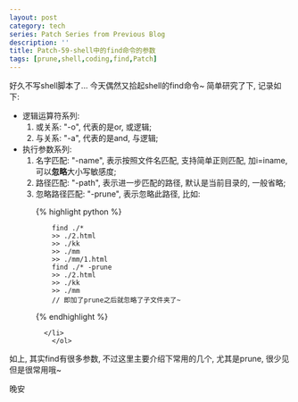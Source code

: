 ```yaml
---
layout: post
category: tech
series: Patch Series from Previous Blog
description: ''
title: Patch-59-shell中的find命令的参数
tags: [prune,shell,coding,find,Patch]
---
```


好久不写shell脚本了... 今天偶然又拾起shell的find命令~ 简单研究了下, 记录如下:

<ul>
<li>
逻辑运算符系列:
  <ol>
  	<li>或关系: "-o", 代表的是or, 或逻辑;</li>
	<li>与关系: "-a", 代表的是and, 与逻辑;</li>
</ol>

</li>
	<li>执行参数系列:
      <ol>
   		<li>名字匹配: "-name", 表示按照文件名匹配, 支持简单正则匹配, 加i=iname, 可以<strong>忽略</strong>大小写敏感度;</li>
	<li>路径匹配: "-path", 表示进一步匹配的路径, 默认是当前目录的, 一般省略;</li>
	<li>忽略路径匹配: "-prune", 表示忽略此路径, 比如:
      
{% highlight python %}

		find ./*
        >> ./2.html
        >> ./kk
        >> ./mm
        >> ./mm/1.html
		find ./* -prune
		>> ./2.html
        >> ./kk
        >> ./mm
		// 即加了prune之后就忽略了子文件夹了~
	
{% endhighlight %}

      </li>
        </ol>


</li>
</ul>

如上, 其实find有很多参数, 不过这里主要介绍下常用的几个, 尤其是prune, 很少见但是很常用哦~

晚安
      
